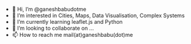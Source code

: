 - 👋 Hi, I’m @ganeshbabudotme
- 👀 I’m interested in Cities, Maps, Data Visualisation, Complex Systems
- 🌱 I’m currently learning leaflet.js and Python
- 💞️ I’m looking to collaborate on ...
- 📫 How to reach me mail(at)ganeshbabu(dot)me

<!---
ganeshbabudotme/ganeshbabudotme is a ✨ special ✨ repository because its `README.md` (this file) appears on your GitHub profile.
You can click the Preview link to take a look at your changes.
--->
